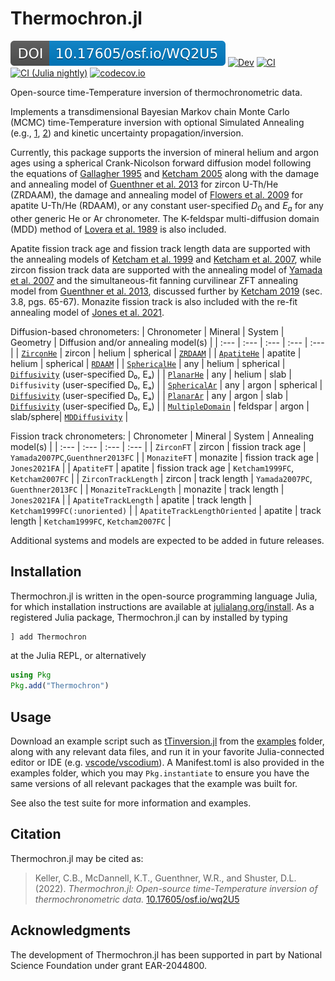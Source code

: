 # Thermochron.jl

[![DOI](osf_io_WQ2U5.svg)](https://doi.org/10.17605/OSF.IO/WQ2U5)
[![Dev][docs-dev-img]][docs-dev-url]
[![CI][ci-img]][ci-url]
[![CI (Julia nightly)][ci-nightly-img]][ci-nightly-url]
[![codecov.io][codecov-img]][codecov-url]

Open-source time-Temperature inversion of thermochronometric data. 

Implements a transdimensional Bayesian Markov chain Monte Carlo (MCMC) time-Temperature inversion with optional Simulated Annealing (e.g., [1](https://en.wikipedia.org/wiki/Simulated_annealing), [2](https://doi.org/10.1007/978-94-015-7744-1_2)) and kinetic uncertainty propagation/inversion.

Currently, this package supports the inversion of mineral helium and argon ages using a spherical Crank-Nicolson forward diffusion model following the equations of [Gallagher 1995](https://doi.org/10.1016/0012-821X(95)00197-K) and [Ketcham 2005](https://doi.org/10.2138/rmg.2005.58.11) along with the damage and annealing model of [Guenthner et al. 2013](https://doi.org/10.2475/03.2013.01) for zircon U-Th/He (ZRDAAM), the damage and annealing model of [Flowers et al. 2009](https://doi.org/10.1016/j.gca.2009.01.015) for apatite U-Th/He (RDAAM), or any constant user-specified $D_0$ and $E_a$ for any other generic He or Ar chronometer. The K-feldspar multi-diffusion domain (MDD) method of [Lovera et al. 1989](https://doi.org/10.1029/JB094iB12p17917) is also included. 

Apatite fission track age and fission track length data are supported with the annealing models of [Ketcham et al. 1999](https://doi.org/10.2138/am-1999-0903) and [Ketcham et al. 2007](https://doi.org/10.2138/am.2007.2281), while zircon fission track data are supported with the annealing model of [Yamada et al. 2007](https://doi.org/10.1016/j.chemgeo.2006.09.002) and the simultaneous-fit fanning curvilinear ZFT annealing model from [Guenthner et al. 2013](https://doi.org/10.2475/03.2013.01), discussed further by [Ketcham 2019](https://doi.org/10.1007/978-3-319-89421-8_3) (sec. 3.8, pgs. 65-67). Monazite fission track is also included with the re-fit annealing model of [Jones et al. 2021](https://doi.org/10.5194/gchron-3-89-2021). 

Diffusion-based chronometers:
| Chronometer                  | Mineral  | System         | Geometry   | Diffusion and/or annealing model(s)   |
| :---                         | :---     | :---           | :---       | :---                                  |
| [`ZirconHe`](https://openthermochronology.github.io/Thermochron.jl/dev/#Thermochron.ZirconHe) | zircon | helium | spherical  | [`ZRDAAM`](https://openthermochronology.github.io/Thermochron.jl/dev/#Thermochron.ZRDAAM) |
| [`ApatiteHe`](https://openthermochronology.github.io/Thermochron.jl/dev/#Thermochron.ApatiteHe) | apatite  | helium  | spherical | [`RDAAM`](https://openthermochronology.github.io/Thermochron.jl/dev/#Thermochron.RDAAM) |
| [`SphericalHe`](https://openthermochronology.github.io/Thermochron.jl/dev/#Thermochron.SphericalHe) | any | helium | spherical | [`Diffusivity`](https://openthermochronology.github.io/Thermochron.jl/dev/#Thermochron.Diffusivity) (user-specified D₀, Eₐ) |
| [`PlanarHe`](https://openthermochronology.github.io/Thermochron.jl/dev/#Thermochron.PlanarHe) | any | helium | slab | `Diffusivity` (user-specified D₀, Eₐ) |
| [`SphericalAr`](https://openthermochronology.github.io/Thermochron.jl/dev/#Thermochron.SphericalAr) | any | argon | spherical | [`Diffusivity`](https://openthermochronology.github.io/Thermochron.jl/dev/#Thermochron.Diffusivity) (user-specified D₀, Eₐ) |
| [`PlanarAr`](https://openthermochronology.github.io/Thermochron.jl/dev/#Thermochron.PlanarAr) | any | argon | slab | [`Diffusivity`](https://openthermochronology.github.io/Thermochron.jl/dev/#Thermochron.Diffusivity) (user-specified D₀, Eₐ) |
| [`MultipleDomain`](https://openthermochronology.github.io/Thermochron.jl/dev/#Thermochron.MultipleDomain) | feldspar | argon | slab/sphere| [`MDDiffusivity`](https://openthermochronology.github.io/Thermochron.jl/dev/#Thermochron.MDDiffusivity) |

Fission track chronometers:
| Chronometer                  | Mineral  | System            | Annealing model(s)                  |
| :---                         | :---     | :---              | :---                                |
| `ZirconFT`                   | zircon   | fission track age | `Yamada2007PC`,`Guenthner2013FC`    |
| `MonaziteFT`                 | monazite | fission track age | `Jones2021FA`                       |
| `ApatiteFT`                  | apatite  | fission track age | `Ketcham1999FC`, `Ketcham2007FC`    |
| `ZirconTrackLength`          | zircon   | track length      | `Yamada2007PC`, `Guenthner2013FC`   |
| `MonaziteTrackLength`        | monazite | track length      | `Jones2021FA`                       |
| `ApatiteTrackLength`         | apatite  | track length      | `Ketcham1999FC(:unoriented)`        |
| `ApatiteTrackLengthOriented` | apatite  | track length      | `Ketcham1999FC`, `Ketcham2007FC`    |

Additional systems and models are expected to be added in future releases.

## Installation
Thermochron.jl is written in the open-source programming language Julia, for which installation instructions are available at [julialang.org/install](https://julialang.org/install/).
As a registered Julia package, Thermochron.jl can by installed by typing
```julia
] add Thermochron
```
at the Julia REPL, or alternatively
```julia
using Pkg
Pkg.add("Thermochron")
```

## Usage
Download an example script such as [tTinversion.jl](examples/tTinversion.jl) from the [examples](examples) folder, along with any relevant data files, and run it in your favorite Julia-connected editor or IDE (e.g. [vscode/vscodium](https://github.com/julia-vscode/julia-vscode#installing-juliavs-codevs-code-julia-extension)). A Manifest.toml is also provided in the examples folder, which you may `Pkg.instantiate` to ensure you have the same versions of all relevant packages that the example was built for.

See also the test suite for more information and examples.

## Citation
Thermochron.jl may be cited as:
> Keller, C.B., McDannell, K.T., Guenthner, W.R., and Shuster, D.L. (2022). *Thermochron.jl: Open-source time-Temperature inversion of thermochronometric data.* [10.17605/osf.io/wq2U5](https://doi.org/10.17605/osf.io/wq2U5)

## Acknowledgments
The development of Thermochron.jl has been supported in part by National Science Foundation under grant EAR-2044800.

[docs-stable-img]: https://img.shields.io/badge/docs-stable-blue.svg
[docs-stable-url]: https://OpenThermochronology.github.io/Thermochron.jl/stable/
[docs-dev-img]: https://img.shields.io/badge/docs-dev-blue.svg
[docs-dev-url]: https://OpenThermochronology.github.io/Thermochron.jl/dev/
[ci-img]: https://github.com/OpenThermochronology/Thermochron.jl/actions/workflows/CI.yml/badge.svg?branch=main
[ci-url]: https://github.com/OpenThermochronology/Thermochron.jl/actions/workflows/CI.yml
[ci-nightly-img]: https://github.com/OpenThermochronology/Thermochron.jl/workflows/CI%20(Julia%20nightly)/badge.svg
[ci-nightly-url]: https://github.com/OpenThermochronology/Thermochron.jl/actions/workflows/CI-julia-nightly.yml
[codecov-img]: https://codecov.io/gh/OpenThermochronology/Thermochron.jl/branch/main/graph/badge.svg
[codecov-url]: http://codecov.io/github/OpenThermochronology/Thermochron.jl?branch=main
